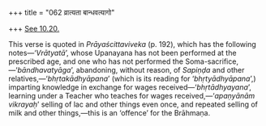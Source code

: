 +++
title = "062 व्रात्यता बान्धवत्यागो"

+++
[See
10.20.](/hinduism/book/manusmriti-with-the-commentary-of-medhatithi/d/doc201750.html#comparative-notes)

This verse is quoted in *Prāyaścittaviveka* (p. 192), which has the
following notes—‘*Vrātyatā*’, whose Upanayana has not been performed at
the prescribed age, and one who has not performed the
Soma-sacrifice,—‘*bāndhavatyāga*’, abandoning, without reason, of
*Sapiṇḍa* and other relatives,—‘*bhṛtakādhyāpana*’ (which is its reading
for ‘*bhṛtyādhyāpana*’,) imparting knowledge in exchange for wages
received—‘*bhṛtādhyayana*’, learning under a Teacher who teaches for
wages received,—‘*apaṇyānām vikrayaḥ*’ selling of lac and other things
even once, and repeated selling of milk and other things,—this is an
‘offence’ for the Brāhmaṇa.


